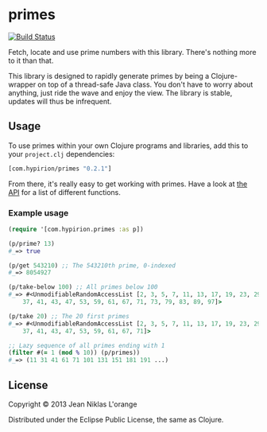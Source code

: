 # primes
[![Build Status](https://travis-ci.org/hyPiRion/primes.png)](https://travis-ci.org/hyPiRion/primes)

Fetch, locate and use prime numbers with this library. There's nothing more to
it than that.

This library is designed to rapidly generate primes by being a Clojure-wrapper
on top of a thread-safe Java class. You don't have to worry about anything, just
ride the wave and enjoy the view. The library is stable, updates will thus be
infrequent.

## Usage

To use primes within your own Clojure programs and libraries, add this to
your `project.clj` dependencies:

```clj
[com.hypirion/primes "0.2.1"]
```

From there, it's really easy to get working with primes. Have a look at
[the API][api] for a list of different functions.

[api]: http://hypirion.github.com/primes/0.2.0/com.hypirion.primes.html

### Example usage

```clj
(require '[com.hypirion.primes :as p])

(p/prime? 13)
#_=> true

(p/get 543210) ;; The 543210th prime, 0-indexed
#_=> 8054927

(p/take-below 100) ;; All primes below 100
#_=> #<UnmodifiableRandomAccessList [2, 3, 5, 7, 11, 13, 17, 19, 23, 29, 31, 
    37, 41, 43, 47, 53, 59, 61, 67, 71, 73, 79, 83, 89, 97]>

(p/take 20) ;; The 20 first primes
#_=> #<UnmodifiableRandomAccessList [2, 3, 5, 7, 11, 13, 17, 19, 23, 29, 31,
    37, 41, 43, 47, 53, 59, 61, 67, 71]>

;; Lazy sequence of all primes ending with 1
(filter #(= 1 (mod % 10)) (p/primes))
#_=> (11 31 41 61 71 101 131 151 181 191 ...)
```

## License

Copyright © 2013 Jean Niklas L'orange

Distributed under the Eclipse Public License, the same as Clojure.
